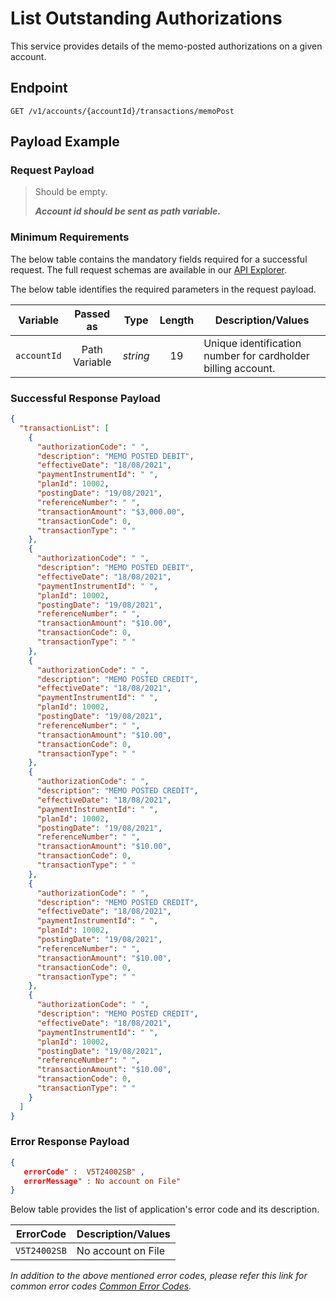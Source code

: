 # List Outstanding Authorizations

This service provides details of the memo-posted authorizations on a given account.

## Endpoint

`GET /v1/accounts/{accountId}/transactions/memoPost`

## Payload Example

### Request Payload

>Should be empty. 
>
>***Account id should be sent as path variable.***


### Minimum Requirements

The below table contains the mandatory fields required for a successful request. The full request schemas are available in our [API Explorer](../api/?type=get&path=/v1/accounts/{accountId}/transactions/memoPost).

The below table identifies the required parameters in the request payload.

| Variable | Passed as | Type | Length | Description/Values |
| -------- | :-------: | :--: | :------------: | ------------------ |
| `accountId` | Path Variable | *string* | 19 | Unique identification number for cardholder billing account. | 

### Successful Response Payload

```json
{
  "transactionList": [
    {
      "authorizationCode": " ",
      "description": "MEMO POSTED DEBIT",
      "effectiveDate": "18/08/2021",
      "paymentInstrumentId": " ",
      "planId": 10002,
      "postingDate": "19/08/2021",
      "referenceNumber": " ",
      "transactionAmount": "$3,000.00",
      "transactionCode": 0,
      "transactionType": " "
    },
    {
      "authorizationCode": " ",
      "description": "MEMO POSTED DEBIT",
      "effectiveDate": "18/08/2021",
      "paymentInstrumentId": " ",
      "planId": 10002,
      "postingDate": "19/08/2021",
      "referenceNumber": " ",
      "transactionAmount": "$10.00",
      "transactionCode": 0,
      "transactionType": " "
    },
    {
      "authorizationCode": " ",
      "description": "MEMO POSTED CREDIT",
      "effectiveDate": "18/08/2021",
      "paymentInstrumentId": " ",
      "planId": 10002,
      "postingDate": "19/08/2021",
      "referenceNumber": " ",
      "transactionAmount": "$10.00",
      "transactionCode": 0,
      "transactionType": " "
    },
    {
      "authorizationCode": " ",
      "description": "MEMO POSTED CREDIT",
      "effectiveDate": "18/08/2021",
      "paymentInstrumentId": " ",
      "planId": 10002,
      "postingDate": "19/08/2021",
      "referenceNumber": " ",
      "transactionAmount": "$10.00",
      "transactionCode": 0,
      "transactionType": " "
    },
    {
      "authorizationCode": " ",
      "description": "MEMO POSTED CREDIT",
      "effectiveDate": "18/08/2021",
      "paymentInstrumentId": " ",
      "planId": 10002,
      "postingDate": "19/08/2021",
      "referenceNumber": " ",
      "transactionAmount": "$10.00",
      "transactionCode": 0,
      "transactionType": " "
    },
    {
      "authorizationCode": " ",
      "description": "MEMO POSTED CREDIT",
      "effectiveDate": "18/08/2021",
      "paymentInstrumentId": " ",
      "planId": 10002,
      "postingDate": "19/08/2021",
      "referenceNumber": " ",
      "transactionAmount": "$10.00",
      "transactionCode": 0,
      "transactionType": " "
    }
  ]
}
```
### Error Response Payload

```json
{
   errorCode" :  V5T24002SB" ,
   errorMessage" : No account on File"   
}
```

Below table provides the list of application's error code and its description.

| ErrorCode |  Description/Values |
| --------  | ------------------ |
| `V5T24002SB` | No account on File |

*In addition to the above mentioned error codes, please refer this link for common error codes [Common Error Codes](..docs/?path=docs/common-error-codes.md).*